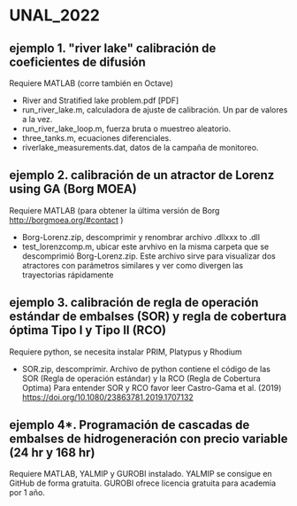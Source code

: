 # UNAL_2022

## ejemplo 1. "river lake" calibración de coeficientes de difusión
Requiere MATLAB (corre también en Octave)
+ River and Stratified lake problem.pdf [PDF]
+ run_river_lake.m, calculadora de ajuste de calibración. Un par de valores a la vez. 
+ run_river_lake_loop.m, fuerza bruta o muestreo aleatorio.
+ three_tanks.m, ecuaciones diferenciales.
+ riverlake_measurements.dat, datos de la campaña de monitoreo.

## ejemplo 2. calibración de un atractor de Lorenz using GA (Borg MOEA)
Requiere MATLAB (para obtener la última versión de Borg http://borgmoea.org/#contact )
+ Borg-Lorenz.zip, descomprimir y renombrar archivo .dllxxx to .dll
+ test_lorenzcomp.m, ubicar este arvhivo en la misma carpeta que se descomprimió Borg-Lorenz.zip. Este archivo sirve para visualizar dos atractores con parámetros similares y ver como divergen las trayectorias rápidamente

## ejemplo 3. calibración de regla de operación estándar de embalses (SOR) y regla de cobertura óptima Tipo I y Tipo II (RCO) 
Requiere python, se necesita instalar PRIM, Platypus y Rhodium
+ SOR.zip, descomprimir. Archivo de python contiene el código de las SOR (Regla de operación estándar) y la RCO (Regla de Cobertura Optima)
Para entender SOR y RCO favor leer  Castro-Gama et al. (2019) https://doi.org/10.1080/23863781.2019.1707132

## ejemplo 4*. Programación de cascadas de embalses de hidrogeneración con precio variable (24 hr y 168 hr) 
Requiere MATLAB, YALMIP y GUROBI instalado. YALMIP se consigue en GitHub de forma gratuita. GUROBI ofrece licencia gratuita para academia por 1 año.

